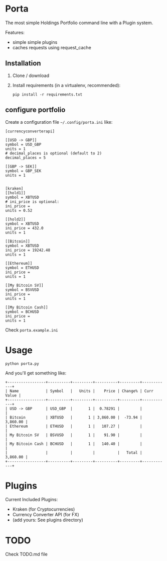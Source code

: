 # Porta

The most simple Holdings Portfolio command line with a Plugin system.

Features:
- simple simple plugins
- caches requests using request_cache

## Installation

1. Clone / download

2. Install requirements (in a virtualenv, recommended):

    ```
    pip install -r requirements.txt
    ```

## configure portfolio

Create a configuration file `~/.config/porta.ini`  like:

    [currencyconverterapi]

    [[USD -> GBP]]
    symbol = USD_GBP
    units = 1
    # decimal_places is optional (default to 2)
    decimal_places = 5

    [[GBP -> SEK]]
    symbol = GBP_SEK
    units = 1


    [kraken]
    [[hold1]]
    symbol = XBTUSD
    # ini_price is optional:
    ini_price =
    units = 0.52

    [[hold2]]
    symbol = XBTUSD
    ini_price = 432.0
    units = 1

    [[Bitcoin]]
    symbol = XBTUSD
    ini_price = 19242.48
    units = 1

    [[Ethereum]]
    symbol = ETHUSD
    ini_price =
    units = 1

    [[My Bitcoin SV]]
    symbol = BSVUSD
    ini_price =
    units = 1

    [[My Bitcoin Cash]]
    symbol = BCHUSD
    ini_price =
    units = 1

Check `porta.example.ini`


# Usage

```
python porta.py
```

And you'll get something like:

```
+-----------------+----------+---------+----------+---------+------------+
| Name            | Symbol   |   Units |    Price | Change% | Curr Value |
+-----------------+----------+---------+----------+---------+------------+
| USD -> GBP      | USD_GBP  |       1 |  0.78291 |         |            |
| Bitcoin         | XBTUSD   |       1 | 3,860.00 |  -73.94 |   3,860.00 |
| Ethereum        | ETHUSD   |       1 |   107.27 |         |            |
| My Bitcoin SV   | BSVUSD   |       1 |    91.90 |         |            |
| My Bitcoin Cash | BCHUSD   |       1 |   140.40 |         |            |
|                 |          |         |          |   Total |   3,860.00 |
+-----------------+----------+---------+----------+---------+------------+

```

# Plugins


Current Included Plugins:

- Kraken (for Cryptocurrencies)
- Currency Converter API (for FX)
- (add yours: See plugins directory)

# TODO

Check TODO.md file


